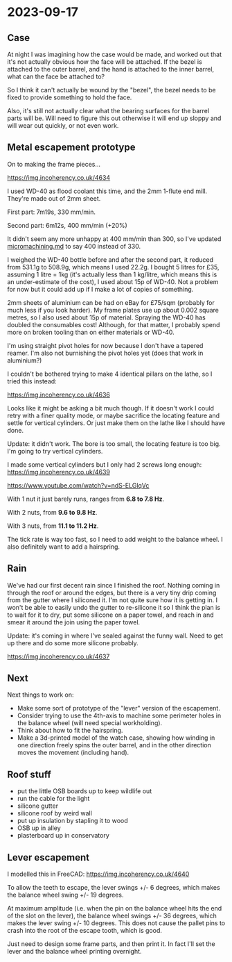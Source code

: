 # 2023-09-17

## Case

At night I was imagining how the case would be made, and worked out that it's not
actually obvious how the face will be attached. If the bezel is attached to the
outer barrel, and the hand is attached to the inner barrel, what can the face
be attached to?

So I think it can't actually be wound by the "bezel", the bezel needs to be fixed to
provide something to hold the face.

Also, it's still not actually clear what the bearing surfaces for the barrel parts
will be. Will need to figure this out otherwise it will end up sloppy and will wear
out quickly, or not even work.

## Metal escapement prototype

On to making the frame pieces...

https://img.incoherency.co.uk/4634

I used WD-40 as flood coolant this time, and the 2mm 1-flute end mill. They're made out of 2mm sheet.

First part: 7m19s, 330 mm/min.

Second part: 6m12s, 400 mm/min (+20%)

It didn't seem any more unhappy at 400 mm/min than 300, so I've updated [micromachining.md](micromachining.md)
to say 400 instead of 330.

I weighed the WD-40 bottle before and after the second part, it reduced from 531.1g to 508.9g,
which means I used 22.2g. I bought 5 litres for £35, assuming 1 litre = 1kg (it's actually less than
1 kg/litre, which means this is an under-estimate of the cost), I used about 15p of WD-40. Not a problem
for now but it could add up if I make a lot of copies of something.

2mm sheets of aluminium can be had on eBay for £75/sqm (probably for much less if you look harder). My frame
plates use up about 0.002 square metres, so I also used about 15p of material. Spraying the WD-40 has doubled
the consumables cost! Although, for that matter, I probably spend more on broken tooling than on either materials
or WD-40.

I'm using straight pivot holes for now because I don't have a tapered reamer. I'm also not burnishing
the pivot holes yet (does that work in aluminium?)

I couldn't be bothered trying to make 4 identical pillars on the lathe, so I tried this instead:

https://img.incoherency.co.uk/4636

Looks like it might be asking a bit much though. If it doesn't work I could retry with a finer quality mode,
or maybe sacrifice the locating feature and settle for vertical cylinders. Or just make them on the lathe
like I should have done.

Update: it didn't work. The bore is too small, the locating feature is too big. I'm going to try vertical cylinders.

I made some vertical cylinders but I only had 2 screws long enough: https://img.incoherency.co.uk/4639

https://www.youtube.com/watch?v=ndS-ELGlqVc

With 1 nut it just barely runs, ranges from **6.8 to 7.8 Hz**.

With 2 nuts, from **9.6 to 9.8 Hz**.

With 3 nuts, from **11.1 to 11.2 Hz**.

The tick rate is way too fast, so I need to add weight to the balance wheel. I also definitely want to add a hairspring.

## Rain

We've had our first decent rain since I finished the roof. Nothing coming in through the roof or around
the edges, but there is a very tiny drip coming from the gutter where I siliconed it. I'm not quite sure
how it is getting in. I won't be able to easily undo the gutter to re-silicone it so I think the plan is
to wait for it to dry, put some silicone on a paper towel, and reach in and smear it around the join
using the paper towel.

Update: it's coming in where I've sealed against the funny wall. Need to get up there and do some more
silicone probably.

https://img.incoherency.co.uk/4637

## Next

Next things to work on:

* Make some sort of prototype of the "lever" version of the escapement.
* Consider trying to use the 4th-axis to machine some perimeter holes in the balance wheel (will need special workholding).
* Think about how to fit the hairspring.
* Make a 3d-printed model of the watch case, showing how winding in one direction freely spins the outer barrel, and in the other direction moves the movement (including hand).

## Roof stuff

* put the little OSB boards up to keep wildlife out
* run the cable for the light
* silicone gutter
* silicone roof by weird wall
* put up insulation by stapling it to wood
* OSB up in alley
* plasterboard up in conservatory

## Lever escapement

I modelled this in FreeCAD: https://img.incoherency.co.uk/4640

To allow the teeth to escape, the lever swings +/- 6 degrees, which makes the
balance wheel swing +/- 19 degrees.

At maximum amplitude (i.e. when the pin
on the balance wheel hits the end of the slot on the lever), the balance wheel
swings +/- 36 degrees, which makes the lever swing +/- 10 degrees. This does
not cause the pallet pins to crash into the root of the escape tooth, which
is good.

Just need to design some frame parts, and then print it. In fact I'll set
the lever and the balance wheel printing overnight.
